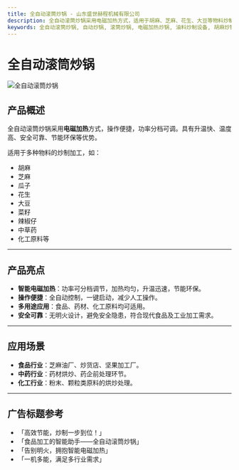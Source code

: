 ```yaml
---
title: 全自动滚筒炒锅 - 山东盛世赫程机械有限公司
description: 全自动滚筒炒锅采用电磁加热方式，适用于胡麻、芝麻、花生、大豆等物料炒制，功率分档可调，升温快、安全可靠、节能环保。
keywords: 全自动滚筒炒锅, 自动炒锅, 滚筒炒锅, 电磁加热炒锅, 油料炒制设备, 胡麻炒锅, 芝麻炒锅, 花生炒锅, 大豆炒锅, 炒锅设备, 炒制机, 油料预处理设备, 炒锅机, 电磁炒锅, 自动炒制机
---
```


# 全自动滚筒炒锅
 ![全自动滚筒炒锅](https://i.postimg.cc/8pR1WNPW/image.png?dl=1)
 ## 产品概述 
 全自动滚筒炒锅采用**电磁加热**方式，操作便捷，功率分档可调。具有升温快、温度高、安全可靠、节能环保等优势。  
 
 适用于多种物料的炒制加工，如：  
 - 胡麻  
 - 芝麻  
 - 瓜子  
 - 花生  
 - 大豆  
 - 菜籽  
 - 辣椒仔  
 - 中草药  
 - 化工原料等  
 
 --- 
 
 ## 产品亮点 
 - **智能电磁加热**：功率可分档调节，加热均匀，升温迅速，节能环保。  
 - **操作便捷**：全自动控制，一键启动，减少人工操作。  
 - **多用途应用**：食品、药材、化工原料均可适用。  
 - **安全可靠**：无明火设计，避免安全隐患，符合现代食品及工业加工需求。  
 
 --- 
 
 ## 应用场景 
 - **食品行业**：芝麻油厂、炒货店、坚果加工厂。  
 - **中药行业**：药材烘炒、药企前处理环节。  
 - **化工行业**：粉末、颗粒类原料的烘炒处理。  
 
 --- 
 
 ## 广告标题参考 
 - 「高效节能，炒制一步到位！」  
 - 「食品加工的智能助手——全自动滚筒炒锅」  
 - 「告别明火，拥抱智能电磁加热」  
 - 「一机多能，满足多行业需求」